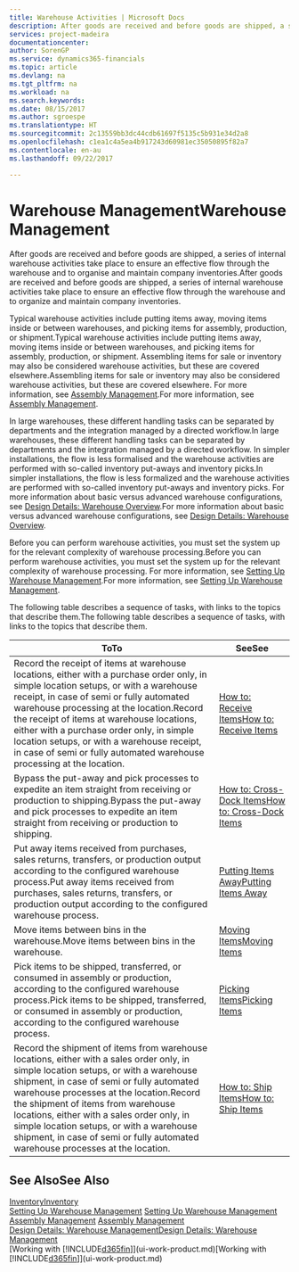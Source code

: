 ```yaml
---
title: Warehouse Activities | Microsoft Docs
description: After goods are received and before goods are shipped, a series of internal warehouse activities take place to ensure an effective flow through the warehouse and to organise and maintain company inventories.
services: project-madeira
documentationcenter: 
author: SorenGP
ms.service: dynamics365-financials
ms.topic: article
ms.devlang: na
ms.tgt_pltfrm: na
ms.workload: na
ms.search.keywords: 
ms.date: 08/15/2017
ms.author: sgroespe
ms.translationtype: HT
ms.sourcegitcommit: 2c13559bb3dc44cdb61697f5135c5b931e34d2a8
ms.openlocfilehash: c1ea1c4a5ea4b917243d60981ec35050895f82a7
ms.contentlocale: en-au
ms.lasthandoff: 09/22/2017

---
```

# <a name="warehouse-management"></a><span data-ttu-id="4e448-103">Warehouse Management</span><span class="sxs-lookup"><span data-stu-id="4e448-103">Warehouse Management</span></span>
<span data-ttu-id="4e448-104">After goods are received and before goods are shipped, a series of internal warehouse activities take place to ensure an effective flow through the warehouse and to organise and maintain company inventories.</span><span class="sxs-lookup"><span data-stu-id="4e448-104">After goods are received and before goods are shipped, a series of internal warehouse activities take place to ensure an effective flow through the warehouse and to organize and maintain company inventories.</span></span>

<span data-ttu-id="4e448-105">Typical warehouse activities include putting items away, moving items inside or between warehouses, and picking items for assembly, production, or shipment.</span><span class="sxs-lookup"><span data-stu-id="4e448-105">Typical warehouse activities include putting items away, moving items inside or between warehouses, and picking items for assembly, production, or shipment.</span></span> <span data-ttu-id="4e448-106">Assembling items for sale or inventory may also be considered warehouse activities, but these are covered elsewhere.</span><span class="sxs-lookup"><span data-stu-id="4e448-106">Assembling items for sale or inventory may also be considered warehouse activities, but these are covered elsewhere.</span></span> <span data-ttu-id="4e448-107">For more information, see [Assembly Management](assembly-assemble-items.md).</span><span class="sxs-lookup"><span data-stu-id="4e448-107">For more information, see [Assembly Management](assembly-assemble-items.md).</span></span>  

<span data-ttu-id="4e448-108">In large warehouses, these different handling tasks can be separated by departments and the integration managed by a directed workflow.</span><span class="sxs-lookup"><span data-stu-id="4e448-108">In large warehouses, these different handling tasks can be separated by departments and the integration managed by a directed workflow.</span></span> <span data-ttu-id="4e448-109">In simpler installations, the flow is less formalised and the warehouse activities are performed with so-called inventory put-aways and inventory picks.</span><span class="sxs-lookup"><span data-stu-id="4e448-109">In simpler installations, the flow is less formalized and the warehouse activities are performed with so-called inventory put-aways and inventory picks.</span></span> <span data-ttu-id="4e448-110">For more information about basic versus advanced warehouse configurations, see [Design Details: Warehouse Overview](design-details-warehouse-overview.md).</span><span class="sxs-lookup"><span data-stu-id="4e448-110">For more information about basic versus advanced warehouse configurations, see [Design Details: Warehouse Overview](design-details-warehouse-overview.md).</span></span>

<span data-ttu-id="4e448-111">Before you can perform warehouse activities, you must set the system up for the relevant complexity of warehouse processing.</span><span class="sxs-lookup"><span data-stu-id="4e448-111">Before you can perform warehouse activities, you must set the system up for the relevant complexity of warehouse processing.</span></span> <span data-ttu-id="4e448-112">For more information, see [Setting Up Warehouse Management](warehouse-setup-warehouse.md).</span><span class="sxs-lookup"><span data-stu-id="4e448-112">For more information, see [Setting Up Warehouse Management](warehouse-setup-warehouse.md).</span></span>

 <span data-ttu-id="4e448-113">The following table describes a sequence of tasks, with links to the topics that describe them.</span><span class="sxs-lookup"><span data-stu-id="4e448-113">The following table describes a sequence of tasks, with links to the topics that describe them.</span></span>   

|<span data-ttu-id="4e448-114">**To**</span><span class="sxs-lookup"><span data-stu-id="4e448-114">**To**</span></span>|<span data-ttu-id="4e448-115">**See**</span><span class="sxs-lookup"><span data-stu-id="4e448-115">**See**</span></span>|  
|------------|-------------|  
|<span data-ttu-id="4e448-116">Record the receipt of items at warehouse locations, either with a purchase order only, in simple location setups, or with a warehouse receipt, in case of semi or fully automated warehouse processing at the location.</span><span class="sxs-lookup"><span data-stu-id="4e448-116">Record the receipt of items at warehouse locations, either with a purchase order only, in simple location setups, or with a warehouse receipt, in case of semi or fully automated warehouse processing at the location.</span></span>|[<span data-ttu-id="4e448-117">How to: Receive Items</span><span class="sxs-lookup"><span data-stu-id="4e448-117">How to: Receive Items</span></span>](warehouse-how-receive-items.md)|
|<span data-ttu-id="4e448-118">Bypass the put-away and pick processes to expedite an item straight from receiving or production to shipping.</span><span class="sxs-lookup"><span data-stu-id="4e448-118">Bypass the put-away and pick processes to expedite an item straight from receiving or production to shipping.</span></span>|[<span data-ttu-id="4e448-119">How to: Cross-Dock Items</span><span class="sxs-lookup"><span data-stu-id="4e448-119">How to: Cross-Dock Items</span></span>](warehouse-how-to-cross-dock-items.md)|    
|<span data-ttu-id="4e448-120">Put away items received from purchases, sales returns, transfers, or production output according to the configured warehouse process.</span><span class="sxs-lookup"><span data-stu-id="4e448-120">Put away items received from purchases, sales returns, transfers, or production output according to the configured warehouse process.</span></span>|[<span data-ttu-id="4e448-121">Putting Items Away</span><span class="sxs-lookup"><span data-stu-id="4e448-121">Putting Items Away</span></span>](warehouse-put-away-items.md)|
|<span data-ttu-id="4e448-122">Move items between bins in the warehouse.</span><span class="sxs-lookup"><span data-stu-id="4e448-122">Move items between bins in the warehouse.</span></span>|[<span data-ttu-id="4e448-123">Moving Items</span><span class="sxs-lookup"><span data-stu-id="4e448-123">Moving Items</span></span>](warehouse-move-items.md)|
|<span data-ttu-id="4e448-124">Pick items to be shipped, transferred, or consumed in assembly or production, according to the configured warehouse process.</span><span class="sxs-lookup"><span data-stu-id="4e448-124">Pick items to be shipped, transferred, or consumed in assembly or production, according to the configured warehouse process.</span></span>|[<span data-ttu-id="4e448-125">Picking Items</span><span class="sxs-lookup"><span data-stu-id="4e448-125">Picking Items</span></span>](warehouse-pick-items.md)|
|<span data-ttu-id="4e448-126">Record the shipment of items from warehouse locations, either with a sales order only, in simple location setups, or with a warehouse shipment, in case of semi or fully automated warehouse processes at the location.</span><span class="sxs-lookup"><span data-stu-id="4e448-126">Record the shipment of items from warehouse locations, either with a sales order only, in simple location setups, or with a warehouse shipment, in case of semi or fully automated warehouse processes at the location.</span></span>|[<span data-ttu-id="4e448-127">How to: Ship Items</span><span class="sxs-lookup"><span data-stu-id="4e448-127">How to: Ship Items</span></span>](warehouse-how-ship-items.md)|  

## <a name="see-also"></a><span data-ttu-id="4e448-128">See Also</span><span class="sxs-lookup"><span data-stu-id="4e448-128">See Also</span></span>  
 [<span data-ttu-id="4e448-129">Inventory</span><span class="sxs-lookup"><span data-stu-id="4e448-129">Inventory</span></span>](inventory-manage-inventory.md)  
 <span data-ttu-id="4e448-130">[Setting Up Warehouse Management](warehouse-setup-warehouse.md)   </span><span class="sxs-lookup"><span data-stu-id="4e448-130">[Setting Up Warehouse Management](warehouse-setup-warehouse.md)   </span></span>  
 <span data-ttu-id="4e448-131">[Assembly Management](assembly-assemble-items.md)  </span><span class="sxs-lookup"><span data-stu-id="4e448-131">[Assembly Management](assembly-assemble-items.md)  </span></span>  
[<span data-ttu-id="4e448-132">Design Details: Warehouse Management</span><span class="sxs-lookup"><span data-stu-id="4e448-132">Design Details: Warehouse Management</span></span>](design-details-warehouse-management.md)  
 <span data-ttu-id="4e448-133">[Working with [!INCLUDE[d365fin](includes/d365fin_md.md)]](ui-work-product.md)</span><span class="sxs-lookup"><span data-stu-id="4e448-133">[Working with [!INCLUDE[d365fin](includes/d365fin_md.md)]](ui-work-product.md)</span></span>  

